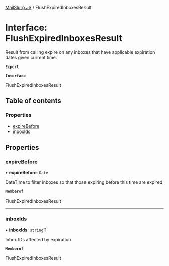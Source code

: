 [MailSlurp JS](../README.md) / FlushExpiredInboxesResult

# Interface: FlushExpiredInboxesResult

Result from calling expire on any inboxes that have applicable expiration dates given current time.

**`Export`**

**`Interface`**

FlushExpiredInboxesResult

## Table of contents

### Properties

- [expireBefore](FlushExpiredInboxesResult.md#expirebefore)
- [inboxIds](FlushExpiredInboxesResult.md#inboxids)

## Properties

### expireBefore

• **expireBefore**: `Date`

DateTime to filter inboxes so that those expiring before this time are expired

**`Memberof`**

FlushExpiredInboxesResult

___

### inboxIds

• **inboxIds**: `string`[]

Inbox IDs affected by expiration

**`Memberof`**

FlushExpiredInboxesResult
